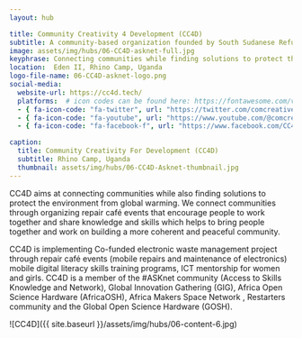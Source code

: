 ```yaml
---
layout: hub

title: Community Creativity 4 Development (CC4D)
subtitle: A community-based organization founded by South Sudanese Refugees professionals (Youths) who saw a gap in repair, reuse and maintenance of Electronics.
image: assets/img/hubs/06-CC4D-asknet-full.jpg
keyphrase: Connecting communities while finding solutions to protect the environment from global warming.
location:  Eden II, Rhino Camp, Uganda 
logo-file-name: 06-CC4D-asknet-logo.png
social-media:
  website-url: https://cc4d.tech/
  platforms:  # icon codes can be found here: https://fontawesome.com/v5/search?o=r&m=free
  - { fa-icon-code: "fa-twitter", url: "https://twitter.com/comcreative4d" }
  - { fa-icon-code: "fa-youtube", url: "https://www.youtube.com/@comcreative4d" }
  - { fa-icon-code: "fa-facebook-f", url: "https://www.facebook.com/CC4D.Uganda/" }

caption:
  title: Community Creativity For Development (CC4D)
  subtitle: Rhino Camp, Uganda
  thumbnail: assets/img/hubs/06-CC4D-Asknet-thumbnail.jpg
---
```


CC4D aims at connecting communities while also finding solutions to protect the environment from global warming. We connect communities through organizing repair café events that encourage people to work together and share knowledge and skills which helps to bring people together and work on building a more coherent and peaceful community.

CC4D is implementing Co-funded electronic waste management project through repair café events (mobile repairs and maintenance of electronics) mobile digital literacy skills training programs, ICT mentorship for women and girls. CC4D is a member of the #ASKnet community (Access to Skills Knowledge and Network), Global Innovation Gathering (GIG), Africa Open Science Hardware (AfricaOSH), Africa Makers Space Network , Restarters community and the Global Open Science Hardware (GOSH).


![CC4D]({{ site.baseurl }}/assets/img/hubs/06-content-6.jpg)

